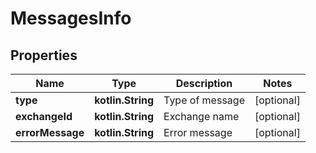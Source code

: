 
# MessagesInfo

## Properties
Name | Type | Description | Notes
------------ | ------------- | ------------- | -------------
**type** | **kotlin.String** | Type of message |  [optional]
**exchangeId** | **kotlin.String** | Exchange name |  [optional]
**errorMessage** | **kotlin.String** | Error message |  [optional]



